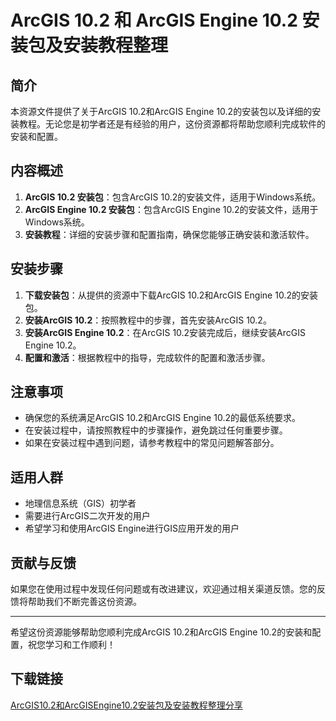 # ArcGIS 10.2 和 ArcGIS Engine 10.2 安装包及安装教程整理

## 简介
本资源文件提供了关于ArcGIS 10.2和ArcGIS Engine 10.2的安装包以及详细的安装教程。无论您是初学者还是有经验的用户，这份资源都将帮助您顺利完成软件的安装和配置。

## 内容概述
1. **ArcGIS 10.2 安装包**：包含ArcGIS 10.2的安装文件，适用于Windows系统。
2. **ArcGIS Engine 10.2 安装包**：包含ArcGIS Engine 10.2的安装文件，适用于Windows系统。
3. **安装教程**：详细的安装步骤和配置指南，确保您能够正确安装和激活软件。

## 安装步骤
1. **下载安装包**：从提供的资源中下载ArcGIS 10.2和ArcGIS Engine 10.2的安装包。
2. **安装ArcGIS 10.2**：按照教程中的步骤，首先安装ArcGIS 10.2。
3. **安装ArcGIS Engine 10.2**：在ArcGIS 10.2安装完成后，继续安装ArcGIS Engine 10.2。
4. **配置和激活**：根据教程中的指导，完成软件的配置和激活步骤。

## 注意事项
- 确保您的系统满足ArcGIS 10.2和ArcGIS Engine 10.2的最低系统要求。
- 在安装过程中，请按照教程中的步骤操作，避免跳过任何重要步骤。
- 如果在安装过程中遇到问题，请参考教程中的常见问题解答部分。

## 适用人群
- 地理信息系统（GIS）初学者
- 需要进行ArcGIS二次开发的用户
- 希望学习和使用ArcGIS Engine进行GIS应用开发的用户

## 贡献与反馈
如果您在使用过程中发现任何问题或有改进建议，欢迎通过相关渠道反馈。您的反馈将帮助我们不断完善这份资源。

---

希望这份资源能够帮助您顺利完成ArcGIS 10.2和ArcGIS Engine 10.2的安装和配置，祝您学习和工作顺利！

## 下载链接

[ArcGIS10.2和ArcGISEngine10.2安装包及安装教程整理分享](https://pan.quark.cn/s/1a8c5d907954)